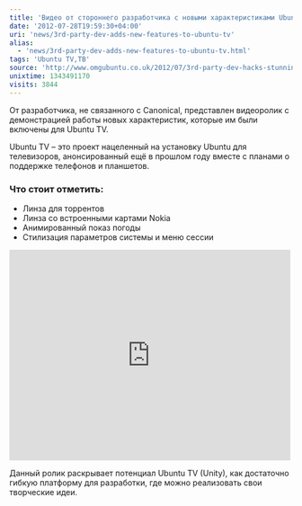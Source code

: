 ```yaml
---
title: 'Видео от стороннего разработчика с новыми характеристиками Ubuntu TV'
date: '2012-07-28T19:59:30+04:00'
uri: 'news/3rd-party-dev-adds-new-features-to-ubuntu-tv'
alias: 
  - 'news/3rd-party-dev-adds-new-features-to-ubuntu-tv.html'
tags: 'Ubuntu TV,ТВ'
source: 'http://www.omgubuntu.co.uk/2012/07/3rd-party-dev-hacks-stunning-new-features-into-ubuntu-tv'
unixtime: 1343491170
visits: 3844
---
```

От разработчика, не связанного с Canonical, представлен видеоролик с демонстрацией работы новых характеристик, которые им были включены для Ubuntu TV.

Ubuntu TV – это проект нацеленный на установку Ubuntu для телевизоров, анонсированный ещё в прошлом году вместе с планами о поддержке телефонов и планшетов.

### Что стоит отметить:

*   Линза для торрентов
*   Линза со встроенными картами Nokia
*   Анимированный показ погоды
*   Стилизация параметров системы и меню сессии

<iframe width="500" height="375" src="https://www.youtube.com/embed/KMgQpS8F6_o" frameborder="0" allowfullscreen=""></iframe> 

Данный ролик раскрывает потенциал Ubuntu TV (Unity), как достаточно гибкую платформу для разработки, где можно реализовать свои творческие идеи.
